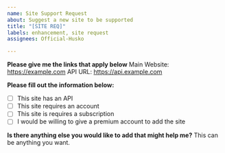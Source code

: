 ```yaml
---
name: Site Support Request
about: Suggest a new site to be supported
title: "[SITE REQ]"
labels: enhancement, site request
assignees: Official-Husko

---
```


**Please give me the links that apply below**
Main Website: https://example.com
API URL: https://api.example.com

**Please fill out the information below:**

- [ ] This site has an API
- [ ] This site requires an account
- [ ] This site is requires a subscription
- [ ] I would be willing to give a premium account to add the site

**Is there anything else you would like to add that might help me?**
This can be anything you want.
